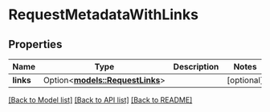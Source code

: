 # RequestMetadataWithLinks

## Properties

Name | Type | Description | Notes
------------ | ------------- | ------------- | -------------
**links** | Option<[**models::RequestLinks**](RequestLinks.md)> |  | [optional]

[[Back to Model list]](../README.md#documentation-for-models) [[Back to API list]](../README.md#documentation-for-api-endpoints) [[Back to README]](../README.md)



